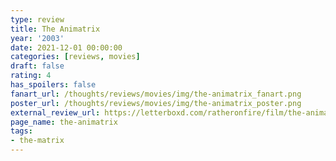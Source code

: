 ```yaml
---
type: review
title: The Animatrix
year: '2003'
date: 2021-12-01 00:00:00
categories: [reviews, movies]
draft: false
rating: 4
has_spoilers: false
fanart_url: /thoughts/reviews/movies/img/the-animatrix_fanart.png
poster_url: /thoughts/reviews/movies/img/the-animatrix_poster.png
external_review_url: https://letterboxd.com/ratheronfire/film/the-animatrix/
page_name: the-animatrix
tags:
- the-matrix
---
```


